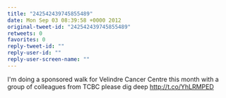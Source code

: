 ```yaml
---
title: "242542439745855489"
date: Mon Sep 03 08:39:58 +0000 2012
original-tweet-id: "242542439745855489"
retweets: 0
favorites: 0
reply-tweet-id: ""
reply-user-id: ""
reply-user-screen-name: ""
---
```

I'm doing a sponsored walk for Velindre Cancer Centre this month with a group of colleagues from TCBC please dig deep http://t.co/YhLRMPED
